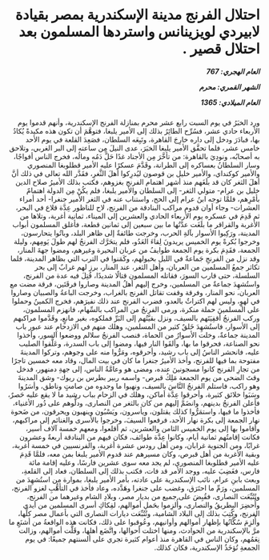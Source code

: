<h1 dir="rtl">احتلال الفرنج مدينة الإسكندرية بمصر بقيادة لابيردي لويزينانس واستردها المسلمون بعد احتلال قصير .</h1>

<h5 dir="rtl">العام الهجري:  767

الشهر القمري: محرم

العام الميلادي: 1365</h5>

<p dir="rtl">ورد الخبَرُ في يوم السبت رابع عشر محرم بمنازلة الفرنج الإسكندرية، وأنهم قدموا يوم الأربعاء حادي عشر، فسُرِّح الطائِرُ بذلك إلى الأمير يلبغا، فتوهَّمَ أن تكون هذه مكيدةً يُكادُ بها، فبادَرَ ودخل إلى داره خارِجَ القاهرة، وتَبِعَه السلطان، فصَعِدَ القلعة في يوم الأحد خامس عشر، فلما تحقَّق الأمير يلبغا الخبَرَ، عدى النيلَ مِن ساعته إلى البر الغربي، وتلاحق به أصحابُه، ونودِيَ بالقاهرة: من تأخَّرَ مِن الأجناد غدًا حَلَّ دَمُه ومالُه، فخرج الناس أفواجًا، وسار السلطانُ بعساكره إلى الطرانة، وقَدَّمَ عسكرًا عليه الأمير قطلوبغا المنصوري والأمير كوكنداي، والأمير خليل بن قوصون ليُدرِكوا أهلَ الثَّغرِ، فقَدَّر الله تعالى في ذلك أنَّ أهلَ الثغر كان قد بلَغَهم منذ أشهر اهتمام الفرنج بغزوهم، فكتب بذلك الأميرُ صلاح الدين خليل بن عرام- متولي الثغر- إلى السلطان والأمير يلبغا، فلم يكُنْ مِن الدولة اهتمامٌ بأمْرِهم، فلمَّا توجه ابنُ عرام إلى الحج، واستناب عنه في الثغر الأمير جنغرا- أحد أمراء العشرات- وجاء أوان قدوم مراكب البنادقة من الفرنج، لاح للناظور عِدَّة قلاع في البحر، ثم قَدِمَ في عسكره يوم الأربعاء الحادي والعشرين إلى الميناء، ثمانية أغربة، وتلاها من الأغربة والقراقر ما بلَغَت عدَّتُها ما بين سبعين إلى ثمانين قطعة، فأغلق المسلمون أبواب المدينة، ورَكِبوا الأسوار بآلةِ الحرب، وخرجت طائفةٌ إلى ظاهر البلد، وباتُوا يتحارسون، وخرجوا بُكرةً يوم الخميس يريدونَ لِقاءَ العَدُو، فلم يتحَرَّك الفرنجُ لهم طولَ يَومِهم، وليلة الجمعة، فقَدِمَ بكرة يوم الجمعة طوايفُ من عربان البحيرة وغيرهم، ومضوا جهةَ المنار، وقد نزل من الفرنجِ جَماعةٌ في الليل بخيولهم، وكَمَنوا في الترب التي بظاهر المدينة، فلما تكاثر جمعُ المسلمين من العربان، وأهل الثغر، عند المنار، برز لهم غرابٌ إلى بحر السلسلة، حتى قارب السورَ، فقاتله المسلمون قتالًا شديدًا، قُتِلَ فيه عدة من الفرنج، واستُشهِدَ جماعةٌ من المسلمين، وخرج إليهم أهلُ المدينة وصاروا فرقَتَين، فرقة مضت مع العربان، نحو المنار، وفرقة وقفت تقاتل الفرنج بالغراب، وخرجت الباعةُ والصبيان وصاروا في لهوٍ، وليس لهم اكتراثٌ بالعدو، فضرب الفرنج عند ذلك نفيرَهم، فخرج الكمينُ وحملوا على المسلمينَ حملة منكرة، ورمى الفرنجُ من المراكب بالسِّهام، فانهزم المسلمون، وركب الفرنجُ أقفِيَتَهم بالسيف، ونزل بقيَّتُهم إلى البَرِّ فملكوه، بغير مانعٍ، وقَدَّموا مراكبهم إلى الأسوار، فاستُشهِدَ خَلقٌ كثير من المسلمين، وهلك منهم في الازدحامِ عند عبور باب المدينة جماعةٌ، وخلت الأسوارُ من الحماة، فنصب الفرنجُ سلالم ووضعوا السور، وأخذوا نحو الصناعة، فحرقوا ما بها، وألقَوا النار فيها، ومضوا إلى باب السدرة، وعَلَّقوا الصليب عليه، فانحشر الناسُ إلى باب رشيد، وأحرقوه، ومَرُّوا منه على وجوهم، وتركوا المدينةَ مفتوحة بما فيها للفرنج، وأخذ الأميرُ جنغرا ما كان في بيت المال، وقاد معه خمسين تاجرًا من تجارِ الفرنج كانوا مسجونينَ عنده، ومضى هو وعامَّةُ الناس، إلى جهةِ دمنهور، فدخل وقتَ الضحى من يوم الجمعة مَلِكُ قبرص- واسمه ربير بطرس بن ريوك- وشق المدينةَ وهو راكب، فاستلم الفرنجُ النَّاسَ بالسيف، ونهبوا ما وجدوه من صامتٍ وناطق، وأسَرُوا وسَبَوا خلائق كثيرة، وأحرقوا عِدَّة أماكن، وهلك في الزحام بباب رشيد ما لا يقع عليه حَصرٌ، فأعلن الفرنجُ بدينهم، وانضَمَّ إليهم من كان بالثغر من النصارى، ودلُّوهم على دُور الأغنياء، فأخذوا ما فيها، واستمَرُّوا كذلك يقتلون، ويأسرون، ويَسْبُون وينهبون ويحرقون، من ضَحوة نهار الجمعة إلى بكرة نهار الأحد، فرفعوا السيفَ، وخرجوا بالأسرى والغنائم إلى مراكبهم، وأقاموا بها إلى يوم الخميس الثامن والعشرين، ثم أقلعوا، ومعهم خمسة آلاف أسير، فكانت إقامتُهم ثمانية أيام، وكانوا عِدَّة طوائف، فكان فيهم من البنادقة أربعةٌ وعشرون غرابًا، ومن الجنوية غرابان، ومن أهل رودس عشرة أغربة، والفرنسيين في خمسة أغربة، وبقية الأغربة من أهل قبرص، وكان مسيرهم عند قدوم الأمير يلبغا بمن معه، فلمَّا قَدِمَ عليه الأمير قطلوبغا المنصوري، لم يجد معه سوى عشرين فارسًا، وعليه إقامة مائة فارس، فغَضِبَ عليه، ووجد الأمر قد فات، فكتب بذلك إلى السلطان، فعاد إلى القلعةِ، وبعث بابنِ عرام، نائب الإسكندرية على عادته، بأمر الأمير يلبغا، بموارة من استُشهِدَ من المسلمين، ورَمِّ ما احتَرَق، وغضب على جنغرا وهَدَّده، وعاد فأخذ في التأهُّبِ لغزو الفرنج، وتُتُبِّعَت النصارى، فقُبِضَ على جميع من بديار مصر، وبلادِ الشام وغيرهما من الفرنج، وأُحضِرَ البِطريقُ والنصارى، وأُلزِموا بحَملِ أموالهم، لفِكاكِ أسرى المسلمين من أيدي الفرنج، وكُتِبَ بذلك إلى البلاد الشامية، وتُتُبِّعَت ديارات النصارى التي بأعمال مصر كلِّها، وأُلزِمَ سُكَّانُها بإظهار أموالهم وأوانيهم، وعُوقبوا على ذلك، فكانت هذه الواقعةُ من أشنَعِ ما مرَّ بالإسكندرية من الحوادث، ومنها اختلت أحوالها، واتَّضَع أهلها، وقَلَّت أموالهم، وزالت نِعَمُهم، وكان الناس في القاهرة منذ أعوام كثيرة تجري على ألسنتهم جميعًا: في يوم الجمعةِ تُؤخَذُ الإسكندرية، فكان كذلك.</p></br>
